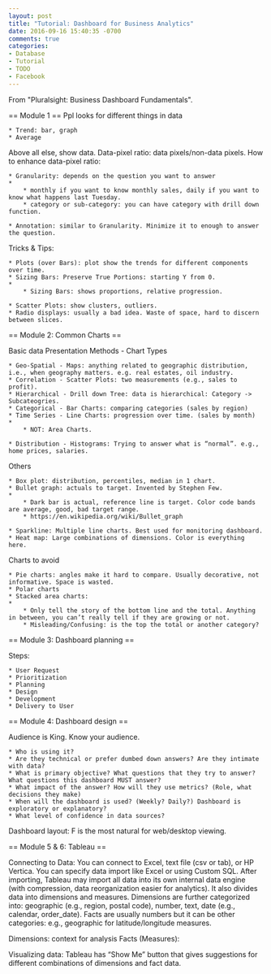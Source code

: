 ```yaml
---
layout: post
title: "Tutorial: Dashboard for Business Analytics"
date: 2016-09-16 15:40:35 -0700
comments: true
categories: 
- Database
- Tutorial
- TODO
- Facebook
---
```


From "Pluralsight: Business Dashboard Fundamentals".

<!--more-->

== Module  1 ==
Ppl looks for different things in data

	* Trend: bar, graph
	* Average


Above all else, show data.
Data-pixel ratio: data pixels/non-data pixels.
How to enhance data-pixel ratio:

	* Granularity: depends on the question you want to answer
	* 
		* monthly if you want to know monthly sales, daily if you want to know what happens last Tuesday.
		* category or sub-category: you can have category with drill down function.

	* Annotation: similar to Granularity. Minimize it to enough to answer the question.



Tricks & Tips:

	* Plots (over Bars): plot show the trends for different components over time.
	* Sizing Bars: Preserve True Portions: starting Y from 0.
	* 
		* Sizing Bars: shows proportions, relative progression.

	* Scatter Plots: show clusters, outliers.
	* Radio displays: usually a bad idea. Waste of space, hard to discern between slices.


== Module 2: Common Charts ==

Basic data Presentation Methods - Chart Types

	* Geo-Spatial - Maps: anything related to geographic distribution, i.e., when geography matters. e.g. real estates, oil industry.
	* Correlation - Scatter Plots: two measurements (e.g., sales to profit).
	* Hierarchical - Drill down Tree: data is hierarchical: Category -> Subcateogries.
	* Categorical - Bar Charts: comparing categories (sales by region)
	* Time Series - Line Charts: progression over time. (sales by month)
	* 
		* NOT: Area Charts.

	* Distribution - Histograms: Trying to answer what is “normal”. e.g., home prices, salaries.


Others

	* Box plot: distribution, percentiles, median in 1 chart.
	* Bullet graph: actuals to target. Invented by Stephen Few.
	* 
		* Dark bar is actual, reference line is target. Color code bands are average, good, bad target range.
		* https://en.wikipedia.org/wiki/Bullet_graph

	* Sparkline: Multiple line charts. Best used for monitoring dashboard.
	* Heat map: Large combinations of dimensions. Color is everything here.


Charts to avoid

	* Pie charts: angles make it hard to compare. Usually decorative, not informative. Space is wasted.
	* Polar charts
	* Stacked area charts:
	* 
		* Only tell the story of the bottom line and the total. Anything in between, you can’t really tell if they are growing or not.
		* Misleading/Confusing: is the top the total or another category?




== Module 3: Dashboard planning ==

Steps:

	* User Request
	* Prioritization
	* Planning
	* Design
	* Development
	* Delivery to User


== Module 4: Dashboard design ==

Audience is King. Know your audience.

	* Who is using it? 
	* Are they technical or prefer dumbed down answers? Are they intimate with data?
	* What is primary objective? What questions that they try to answer? What questions this dashboard MUST answer?
	* What impact of the answer? How will they use metrics? (Role, what decisions they make)
	* When will the dashboard is used? (Weekly? Daily?) Dashboard is exploratory or explanatory?
	* What level of confidence in data sources?


Dashboard layout: F is the most natural for web/desktop viewing.


== Module 5 & 6: Tableau ==

Connecting to Data:
You can connect to Excel, text file (csv or tab), or HP Vertica.
You can specify data import like Excel or using Custom SQL.
After importing, Tableau may import all data into its own internal data engine (with compression, data reorganization easier for analytics).
It also divides data into dimensions and measures.
Dimensions are further categorized into: geographic (e.g., region, postal code), number, text, date (e.g., calendar, order_date).
Facts are usually numbers but it can be other categories: e.g., geographic for latitude/longitude measures.

Dimensions: context for analysis
Facts (Measures): 

Visualizing data:
Tableau has “Show Me” button that gives suggestions for different combinations of dimensions and fact data.
